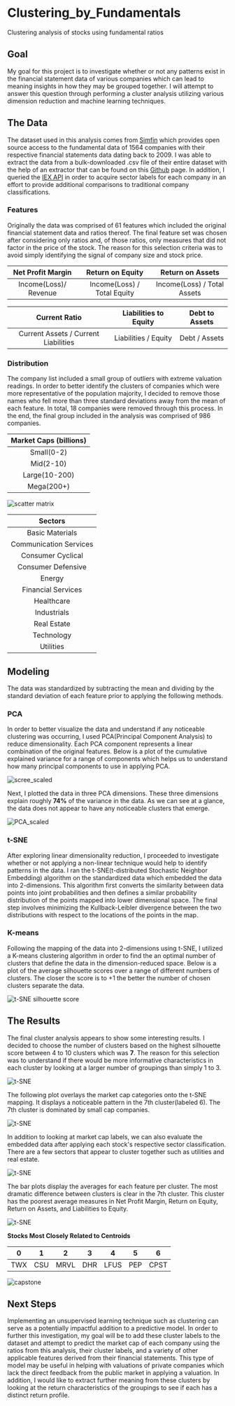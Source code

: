 # Clustering_by_Fundamentals
Clustering analysis of stocks using fundamental ratios

## Goal

My goal for this project is to investigate whether or not any patterns exist in the financial statement data of various companies which can lead to meaning insights in how they may be grouped together.  I will attempt to answer this question through performing a cluster analysis utilizing various dimension reduction and machine learning techniques.

## The Data

The dataset used in this analysis comes from [Simfin](https://simfin.com) which provides open source access to the fundamental data of 1564 companies with their respective financial statements data dating back to 2009. I was able to extract the data from a bulk-downloaded .csv file of their entire dataset with the help of an extractor that can be found on this [Github](https://github.com/SimFin/bd-extractor) page. In addition, I queried the [IEX API](https://iextrading.com/developer/docs/) in order to acquire sector labels for each company in an effort to provide additional comparisons to traditional company classifications.

### Features

Originally the data was comprised of 61 features which included the original financial statement data and ratios thereof. The final feature set was chosen after considering only ratios and, of those ratios, only measures that did not factor in the price of the stock. The reason for this selection criteria was to avoid simply identifying the signal of company size and stock price.    


| **Net Profit Margin** | **Return on Equity** | **Return on Assets** |
| :-----------: | :------------: | :-----------: |
| Income(Loss)/ Revenue | Income(Loss) / Total Equity |Income(Loss) / Total Assets |

| **Current Ratio** | **Liabilities to Equity** | **Debt to Assets** |
| :-------: | :--------:| :-------: |
| Current Assets / Current Liabilities | Liabilities / Equity | Debt / Assets |

### Distribution

The company list included a small group of outliers with extreme valuation readings. In order to better identify the clusters of companies which were more representative of the population majority, I decided to remove those names who fell more than three standard deviations away from the mean of each feature. In total, 18 companies were removed through this process. In the end, the final group included in the analysis was comprised of 986 companies.

| **Market Caps (billions)** |
| :-------: |
| Small(0-2)|362|
| Mid(2-10)|289|
|Large(10-200)|336|
|Mega(200+)|17|

![scatter matrix](plots/scatter_matrix.png)

| **Sectors** |                    
| :--------: |
| Basic Materials |47|
|Communication Services |15|
|Consumer Cyclical |160|
|Consumer Defensive |60|
|Energy |50|
|Financial Services |34|
|Healthcare |137|
|Industrials |148|
|Real Estate |55|
|Technology |197|
|Utilities |32|

## Modeling
The data was standardized by subtracting the mean and dividing by the standard deviation of each feature prior to applying the following methods.  

### PCA
In order to better visualize the data and understand if any noticeable clustering was occurring, I used PCA(Principal Component Analysis) to reduce dimensionality. Each PCA component represents a linear combination of the original features. Below is a plot of the cumulative explained variance for a range of components which helps us to understand how many principal components to use in applying PCA.

![scree_scaled](plots/scree_plot_scaled.png)

Next, I plotted the data in three PCA dimensions. These three dimensions explain roughly **74%** of the variance in the data. As we can see at a glance, the data does not appear to have any noticeable clusters that emerge.  

![PCA_scaled](plots/3d_PCA_scaled.png)

### t-SNE

After exploring linear dimensionality reduction, I proceeded to investigate whether or not applying a non-linear technique would help to identify patterns in the data. I ran the t-SNE(t-distributed Stochastic Neighbor Embedding) algorithm on the standardized data which embedded the data into 2-dimensions.
This algorithm first converts the similarity between data points into joint probabilities and then defines a similar probability distribution of the points mapped into lower dimensional space. The final step involves minimizing the Kullback-Leibler divergence between the two distributions with respect to the locations of the points in the map.    

### K-means

Following the mapping of the data into 2-dimensions using t-SNE, I utilized a K-means clustering algorithm in order to find the an optimal number of clusters that define the data in the dimension-reduced space. Below is a plot of the average silhouette scores over a range of different numbers of clusters. The closer the score is to +1 the better the number of chosen clusters separate the data.

![t-SNE silhouette score](plots/silhouette_score_t-SNE.png)    

## The Results

The final cluster analysis appears to show some interesting results. I decided to choose the number of clusters based on the highest silhouette score between 4 to 10 clusters which was **7**. The reason for this selection was to understand if there would be more informative characteristics in each cluster by looking at a larger number of groupings than simply 1 to 3.

![t-SNE](plots/TSNE_scaled_K_means.png)

The following plot overlays the market cap categories onto the t-SNE mapping. It displays a noticeable pattern in the 7th cluster(labeled 6). The 7th cluster is dominated by small cap companies.

![t-SNE](plots/TSNE_scaled_market_cap.png)

In addition to looking at market cap labels, we can also evaluate the embedded data after applying each stock's respective sector classification. There are a few sectors that appear to cluster together such as utilities and real estate.

![t-SNE](plots/TSNE_scaled_sectors.png)

The bar plots display the averages for each feature per cluster. The most dramatic difference between clusters is clear in the 7th cluster. This cluster has the poorest average measures in Net Profit Margin, Return on Equity, Return on Assets, and Liabilities to Equity.

![t-SNE](plots/TSNE_scaled_stats.png)

**Stocks Most Closely Related to Centroids**

| 0 | 1 | 2 | 3 | 4 | 5 | 6 |
|---|---|---|---|---|---|---|
| TWX | CSU | MRVL | DHR | LFUS | PEP | CPST |

![capstone](plots/capstone.jpeg)

## Next Steps

Implementing an unsupervised learning technique such as clustering can serve as a potentially impactful addition to a predictive model. In order to further this investigation, my goal will be to add these cluster labels to the dataset and attempt to predict the market cap of each company using the ratios from this analysis, their cluster labels, and a variety of other applicable features derived from their financial statements. This type of model may be useful in helping with valuations of private companies which lack the direct feedback from the public market in applying a valuation. In addition, I would like to extract further meaning from these clusters by looking at the return characteristics of the groupings to see if each has a distinct return profile.

